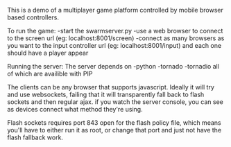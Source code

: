 This is a demo of a multiplayer game platform controlled by mobile browser based controllers.

To run the game:
	-start the swarmserver.py
	-use a web browser to connect to the screen url (eg: localhost:8001/screen)
	-connect as many browsers as you want to the input controller url (eg: localhost:8001/input) and each one should have a player appear
	

Running the server:
	The server depends on
		-python
		-tornado
		-tornadio
all of which are availible with PIP

The clients can be any browser that supports javascript. Ideally it will try and use websockets, failing that it will transparently fall back to flash sockets and then regular ajax.
if you watch the server console, you can see as devices connect what method they're using.

Flash sockets requires port 843 open for the flash policy file, which means you'll have to either run it as root, or change that port and just not have the flash fallback work. 